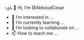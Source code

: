 -باي 👋 Hi, I’m @AbboudCesar
- 👀 I’m interested in ...
- 🌱 I’m currently learning ...
- 💞️ I’m looking to collaborate on ...
- 📫 How to reach me ...

<!---
AbboudCesar/AbboudCesar is a ✨ special ✨ repository because its `README.md` (this file) appears on your GitHub profile.
You can click the Preview link to take a look at your changes.
--->
